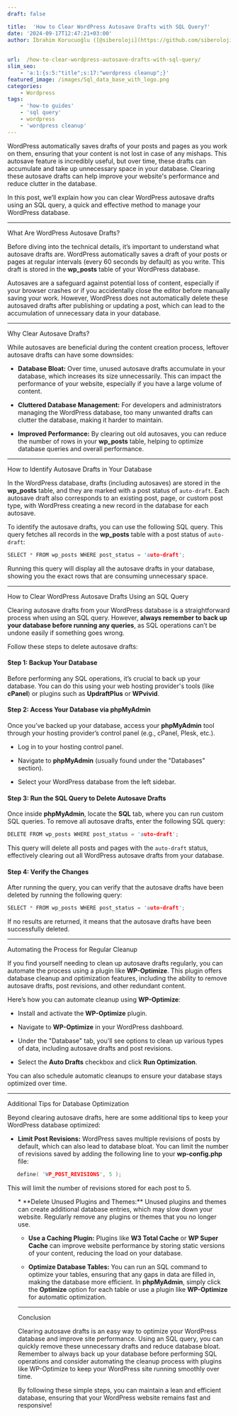 ```yaml
---
draft: false

title:  'How to Clear WordPress Autosave Drafts with SQL Query?'
date: '2024-09-17T12:47:21+03:00'
author: İbrahim Korucuoğlu ([@siberoloji](https://github.com/siberoloji))
 
 
url:  /how-to-clear-wordpress-autosave-drafts-with-sql-query/ 
slim_seo:
    - 'a:1:{s:5:"title";s:17:"wordpress cleanup";}'
featured_image: /images/Sql_data_base_with_logo.png
categories:
    - Wordpress
tags:
    - 'how-to guides'
    - 'sql query'
    - wordpress
    - 'wordpress cleanup'
---
```



WordPress automatically saves drafts of your posts and pages as you work on them, ensuring that your content is not lost in case of any mishaps. This autosave feature is incredibly useful, but over time, these drafts can accumulate and take up unnecessary space in your database. Clearing these autosave drafts can help improve your website's performance and reduce clutter in the database.



In this post, we’ll explain how you can clear WordPress autosave drafts using an SQL query, a quick and effective method to manage your WordPress database.


<!-- wp:separator -->
<hr class="wp-block-separator has-alpha-channel-opacity"/>
<!-- /wp:separator -->


What Are WordPress Autosave Drafts?



Before diving into the technical details, it’s important to understand what autosave drafts are. WordPress automatically saves a draft of your posts or pages at regular intervals (every 60 seconds by default) as you write. This draft is stored in the **wp_posts** table of your WordPress database.



Autosaves are a safeguard against potential loss of content, especially if your browser crashes or if you accidentally close the editor before manually saving your work. However, WordPress does not automatically delete these autosaved drafts after publishing or updating a post, which can lead to the accumulation of unnecessary data in your database.


<!-- wp:separator -->
<hr class="wp-block-separator has-alpha-channel-opacity"/>
<!-- /wp:separator -->


Why Clear Autosave Drafts?



While autosaves are beneficial during the content creation process, leftover autosave drafts can have some downsides:


* **Database Bloat:** Over time, unused autosave drafts accumulate in your database, which increases its size unnecessarily. This can impact the performance of your website, especially if you have a large volume of content.

* **Cluttered Database Management:** For developers and administrators managing the WordPress database, too many unwanted drafts can clutter the database, making it harder to maintain.

* **Improved Performance:** By clearing out old autosaves, you can reduce the number of rows in your **wp_posts** table, helping to optimize database queries and overall performance.



<!-- wp:separator -->
<hr class="wp-block-separator has-alpha-channel-opacity"/>
<!-- /wp:separator -->


How to Identify Autosave Drafts in Your Database



In the WordPress database, drafts (including autosaves) are stored in the **wp_posts** table, and they are marked with a post status of `auto-draft`. Each autosave draft also corresponds to an existing post, page, or custom post type, with WordPress creating a new record in the database for each autosave.



To identify the autosave drafts, you can use the following SQL query. This query fetches all records in the **wp_posts** table with a post status of `auto-draft`:


```cpp
SELECT * FROM wp_posts WHERE post_status = 'auto-draft';
```



Running this query will display all the autosave drafts in your database, showing you the exact rows that are consuming unnecessary space.


<!-- wp:separator -->
<hr class="wp-block-separator has-alpha-channel-opacity"/>
<!-- /wp:separator -->


How to Clear WordPress Autosave Drafts Using an SQL Query



Clearing autosave drafts from your WordPress database is a straightforward process when using an SQL query. However, **always remember to back up your database before running any queries**, as SQL operations can’t be undone easily if something goes wrong.



Follow these steps to delete autosave drafts:


#### Step 1: Backup Your Database



Before performing any SQL operations, it’s crucial to back up your database. You can do this using your web hosting provider's tools (like **cPanel**) or plugins such as **UpdraftPlus** or **WPvivid**.


#### Step 2: Access Your Database via phpMyAdmin



Once you’ve backed up your database, access your **phpMyAdmin** tool through your hosting provider’s control panel (e.g., cPanel, Plesk, etc.).


* Log in to your hosting control panel.

* Navigate to **phpMyAdmin** (usually found under the "Databases" section).

* Select your WordPress database from the left sidebar.



#### Step 3: Run the SQL Query to Delete Autosave Drafts



Once inside **phpMyAdmin**, locate the **SQL** tab, where you can run custom SQL queries. To remove all autosave drafts, enter the following SQL query:


```cpp
DELETE FROM wp_posts WHERE post_status = 'auto-draft';
```



This query will delete all posts and pages with the `auto-draft` status, effectively clearing out all WordPress autosave drafts from your database.


#### Step 4: Verify the Changes



After running the query, you can verify that the autosave drafts have been deleted by running the following query:


```cpp
SELECT * FROM wp_posts WHERE post_status = 'auto-draft';
```



If no results are returned, it means that the autosave drafts have been successfully deleted.


<!-- wp:separator -->
<hr class="wp-block-separator has-alpha-channel-opacity"/>
<!-- /wp:separator -->


Automating the Process for Regular Cleanup



If you find yourself needing to clean up autosave drafts regularly, you can automate the process using a plugin like **WP-Optimize**. This plugin offers database cleanup and optimization features, including the ability to remove autosave drafts, post revisions, and other redundant content.



Here’s how you can automate cleanup using **WP-Optimize**:


* Install and activate the **WP-Optimize** plugin.

* Navigate to **WP-Optimize** in your WordPress dashboard.

* Under the "Database" tab, you’ll see options to clean up various types of data, including autosave drafts and post revisions.

* Select the **Auto Drafts** checkbox and click **Run Optimization**.




You can also schedule automatic cleanups to ensure your database stays optimized over time.


<!-- wp:separator -->
<hr class="wp-block-separator has-alpha-channel-opacity"/>
<!-- /wp:separator -->


Additional Tips for Database Optimization



Beyond clearing autosave drafts, here are some additional tips to keep your WordPress database optimized:


* **Limit Post Revisions:** WordPress saves multiple revisions of posts by default, which can also lead to database bloat. You can limit the number of revisions saved by adding the following line to your **wp-config.php** file:



```cpp
   define( 'WP_POST_REVISIONS', 5 );
```



This will limit the number of revisions stored for each post to 5.


<!-- wp:list {"ordered":true,"start":2} -->
<ol start="2" class="wp-block-list">* **Delete Unused Plugins and Themes:** Unused plugins and themes can create additional database entries, which may slow down your website. Regularly remove any plugins or themes that you no longer use.

* **Use a Caching Plugin:** Plugins like **W3 Total Cache** or **WP Super Cache** can improve website performance by storing static versions of your content, reducing the load on your database.

* **Optimize Database Tables:** You can run an SQL command to optimize your tables, ensuring that any gaps in data are filled in, making the database more efficient. In **phpMyAdmin**, simply click the **Optimize** option for each table or use a plugin like **WP-Optimize** for automatic optimization.



<!-- wp:separator -->
<hr class="wp-block-separator has-alpha-channel-opacity"/>
<!-- /wp:separator -->


Conclusion



Clearing autosave drafts is an easy way to optimize your WordPress database and improve site performance. Using an SQL query, you can quickly remove these unnecessary drafts and reduce database bloat. Remember to always back up your database before performing SQL operations and consider automating the cleanup process with plugins like WP-Optimize to keep your WordPress site running smoothly over time.



By following these simple steps, you can maintain a lean and efficient database, ensuring that your WordPress website remains fast and responsive!
